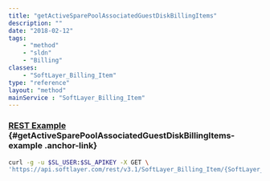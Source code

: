 ```yaml
---
title: "getActiveSparePoolAssociatedGuestDiskBillingItems"
description: ""
date: "2018-02-12"
tags:
    - "method"
    - "sldn"
    - "Billing"
classes:
    - "SoftLayer_Billing_Item"
type: "reference"
layout: "method"
mainService : "SoftLayer_Billing_Item"
---
```


### [REST Example](#getActiveSparePoolAssociatedGuestDiskBillingItems-example) <a href="/article/rest/"><i class="fas fa-question"></i></a> {#getActiveSparePoolAssociatedGuestDiskBillingItems-example .anchor-link} 
```bash
curl -g -u $SL_USER:$SL_APIKEY -X GET \
'https://api.softlayer.com/rest/v3.1/SoftLayer_Billing_Item/{SoftLayer_Billing_ItemID}/getActiveSparePoolAssociatedGuestDiskBillingItems'
```

